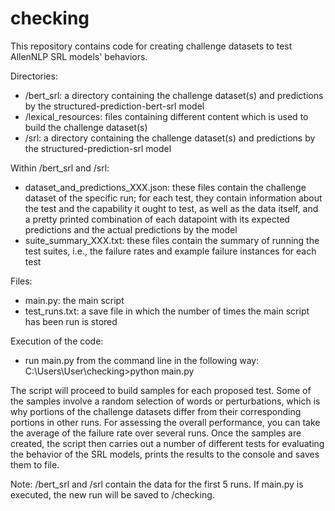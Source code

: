 # checking

This repository contains code for creating challenge datasets to test AllenNLP SRL models' behaviors.

Directories:
- /bert_srl: a directory containing the challenge dataset(s) and predictions by the structured-prediction-bert-srl model
- /lexical_resources: files containing different content which is used to build the challenge dataset(s)
- /srl: a directory containing the challenge dataset(s) and predictions by the structured-prediction-srl model

Within /bert_srl and /srl:
- dataset_and_predictions_XXX.json: these files contain the challenge dataset of the specific run; for each test, they contain information about the test and the capability it ought to test, as well as the data itself, and a pretty printed combination of each datapoint with its expected predictions and the actual predictions by the model
- suite_summary_XXX.txt: these files contain the summary of running the test suites, i.e., the failure rates and example failure instances for each test

Files:
- main.py: the main script
- test_runs.txt: a save file in which the number of times the main script has been run is stored

Execution of the code:
- run main.py from the command line in the following way:
  C:\Users\User\checking>python main.py

The script will proceed to build samples for each proposed test. Some of the samples involve a random selection of words 
or perturbations, which is why portions of the challenge datasets differ from their corresponding portions in other runs.
For assessing the overall performance, you can take the average of the
failure rate over several runs.
Once the samples are created, the script then carries out a number of different tests for evaluating the behavior of the SRL models,
prints the results to the console and saves them to file.

Note: /bert_srl and /srl contain the data for the first 5 runs. If main.py is executed, the new run will be saved to /checking.